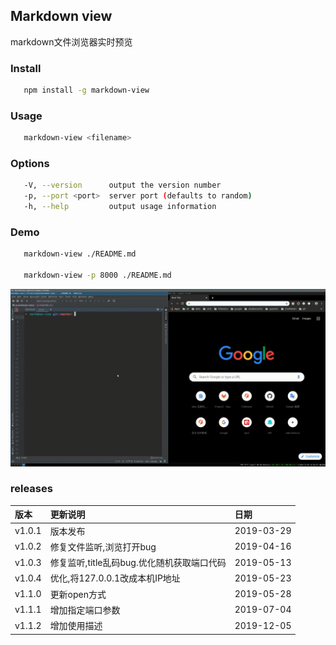 ## Markdown view

markdown文件浏览器实时预览

### Install

```bash
   npm install -g markdown-view
```

### Usage

```bash
   markdown-view <filename>
```

### Options

```bash
   -V, --version      output the version number
   -p, --port <port>  server port (defaults to random)
   -h, --help         output usage information
```

### Demo

```bash
   markdown-view ./README.md
   
   markdown-view -p 8000 ./README.md
```

![ticket](use.gif)

### releases

|  版本  |  更新说明 | 日期 |
| :----- |:---------|:----|
| v1.0.1 | 版本发布| 2019-03-29 |
| v1.0.2 | 修复文件监听,浏览打开bug | 2019-04-16 |
| v1.0.3 | 修复监听,title乱码bug.优化随机获取端口代码 | 2019-05-13 |
| v1.0.4 | 优化,将127.0.0.1改成本机IP地址 | 2019-05-23 |
| v1.1.0 | 更新open方式 | 2019-05-28 |
| v1.1.1 | 增加指定端口参数 | 2019-07-04 |
| v1.1.2 | 增加使用描述 | 2019-12-05 |
